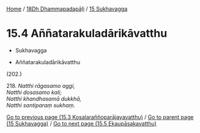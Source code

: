 
[Home](/) / [18Dh Dhammapadapāḷi](...md) / [15 Sukhavagga](../18Dh/15.md)

# 15.4 Aññatarakuladārikāvatthu

* Sukhavagga

* Aññatarakuladārikāvatthu

(202.)

218\. _Natthi rāgasamo aggi,_  
_Natthi dosasamo kali;_  
_Natthi khandhasamā dukkhā,_  
_Natthi santiparaṃ sukhaṃ._  


[Go to previous page (15.3 Kosalaraññoparājayavatthu)](15.3.md) / [Go to parent page (15 Sukhavagga)](../18Dh/15.md) / [Go to next page (15.5 Ekaupāsakavatthu)](15.5.md)


